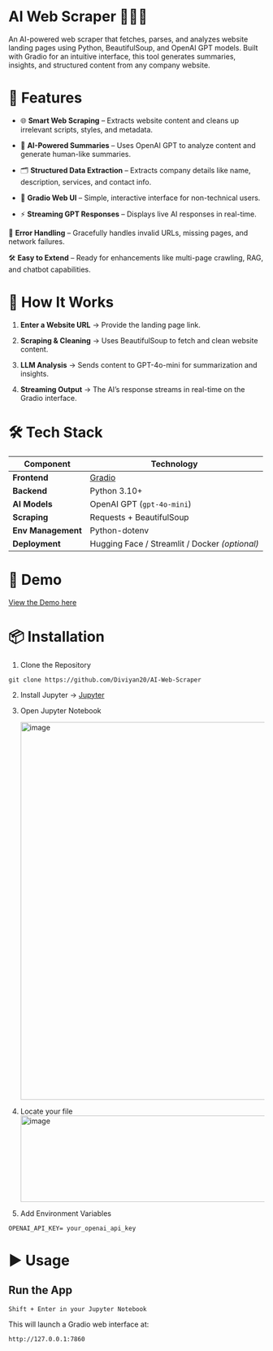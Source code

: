 
# AI Web Scraper 🕵️‍♂️🤖
An AI-powered web scraper that fetches, parses, and analyzes website landing pages using Python, BeautifulSoup, and OpenAI GPT models. Built with Gradio for an intuitive interface, this tool generates summaries, insights, and structured content from any company website.

# 🚀 Features

- 🌐 **Smart Web Scraping** – Extracts website content and cleans up irrelevant scripts, styles, and metadata.

- 🧠 **AI-Powered Summaries** – Uses OpenAI GPT to analyze content and generate human-like summaries.

- 🗂 **Structured Data Extraction** – Extracts company details like name, description, services, and contact info.

- 🧩 **Gradio Web UI** – Simple, interactive interface for non-technical users.

- ⚡ **Streaming GPT Responses** – Displays live AI responses in real-time.

🔧 **Error Handling** – Gracefully handles invalid URLs, missing pages, and network failures.

🛠 **Easy to Extend** – Ready for enhancements like multi-page crawling, RAG, and chatbot capabilities.

# 🧠 How It Works

1. **Enter a Website URL** → Provide the landing page link.

2. **Scraping & Cleaning** → Uses BeautifulSoup to fetch and clean website content.
3. **LLM Analysis** → Sends content to GPT-4o-mini for summarization and insights.

4. **Streaming Output** → The AI’s response streams in real-time on the Gradio interface.

# 🛠️ Tech Stack

| Component          | Technology                                     |
| ------------------ | ---------------------------------------------- |
| **Frontend**       | [Gradio](https://gradio.app)                   |
| **Backend**        | Python 3.10+                                   |
| **AI Models**      | OpenAI GPT (`gpt-4o-mini`)                     |
| **Scraping**       | Requests + BeautifulSoup                       |
| **Env Management** | Python-dotenv                                  |
| **Deployment**     | Hugging Face / Streamlit / Docker *(optional)* |

# 📸 Demo

[View the Demo here](https://1drv.ms/v/c/baa26b84f8ba2114/EW6AK5Uu2OBGlh4Hhkr-e-cBj2RL4UGvrVKeGzkDZKs1ZA?e=N196fM)


# 📦 Installation

1. Clone the Repository

`git clone https://github.com/Diviyan20/AI-Web-Scraper`


2. Install Jupyter -> [Jupyter](https://jupyter.org/install)

3. Open Jupyter Notebook

   <img width="1865" height="743" alt="image" src="https://github.com/user-attachments/assets/acba7d2c-d2a4-4a73-8331-d7c19d8d2631" />


   
5. Locate your file
   <img width="1572" height="170" alt="image" src="https://github.com/user-attachments/assets/0d3933af-ae52-4751-8e93-cc84dff4696a" />

6. Add Environment Variables

`OPENAI_API_KEY= your_openai_api_key`

# ▶️ Usage

## Run the App

`Shift + Enter in your Jupyter Notebook`

This will launch a Gradio web interface at:

`http://127.0.0.1:7860`




